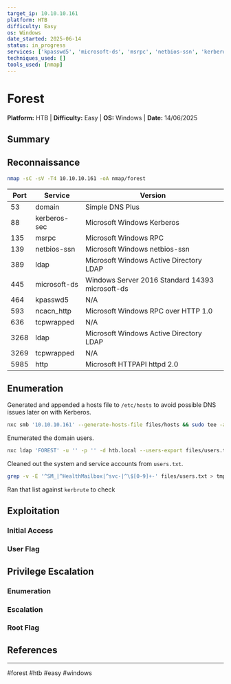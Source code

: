 ```yaml
---
target_ip: 10.10.10.161
platform: HTB
difficulty: Easy
os: Windows
date_started: 2025-06-14
status: in_progress
services: ['kpasswd5', 'microsoft-ds', 'msrpc', 'netbios-ssn', 'kerberos-sec', 'domain', 'ldap', 'ncacn_http', 'http', 'tcpwrapped']
techniques_used: []
tools_used: [nmap]
---
```


# Forest

**Platform:** HTB | **Difficulty:** Easy | **OS:** Windows | **Date:** 14/06/2025

## Summary

## Reconnaissance

```bash
nmap -sC -sV -T4 10.10.10.161 -oA nmap/forest
```

| Port | Service | Version |
|------|---------|---------|
| 53 | domain | Simple DNS Plus |
| 88 | kerberos-sec | Microsoft Windows Kerberos |
| 135 | msrpc | Microsoft Windows RPC |
| 139 | netbios-ssn | Microsoft Windows netbios-ssn |
| 389 | ldap | Microsoft Windows Active Directory LDAP |
| 445 | microsoft-ds | Windows Server 2016 Standard 14393 microsoft-ds |
| 464 | kpasswd5 | N/A |
| 593 | ncacn_http | Microsoft Windows RPC over HTTP 1.0 |
| 636 | tcpwrapped | N/A |
| 3268 | ldap | Microsoft Windows Active Directory LDAP |
| 3269 | tcpwrapped | N/A |
| 5985 | http | Microsoft HTTPAPI httpd 2.0 |

## Enumeration

Generated and appended a hosts file to `/etc/hosts` to avoid possible DNS issues later on with Kerberos.
```bash
nxc smb '10.10.10.161' --generate-hosts-file files/hosts && sudo tee -a /etc/hosts < files/hosts
```

Enumerated the domain users.
```bash
nxc ldap 'FOREST' -u '' -p '' -d htb.local --users-export files/users.txt
```

Cleaned out the system and service accounts from `users.txt`.
```bash
grep -v -E '^SM_|^HealthMailbox|^svc-|^\$[0-9]+-' files/users.txt > tmp && mv tmp files/users.txt
```

Ran that list against `kerbrute` to check 

## Exploitation

### Initial Access

### User Flag

## Privilege Escalation

### Enumeration

### Escalation

### Root Flag

## References

---
#forest #htb #easy #windows
